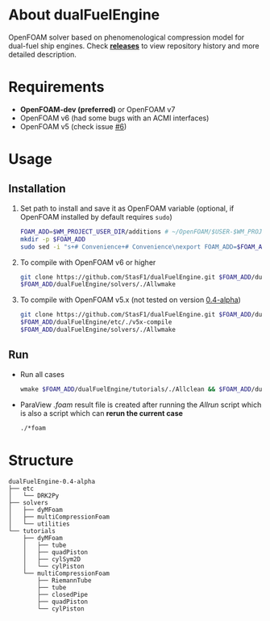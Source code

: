 # About dualFuelEngine
OpenFOAM solver based on phenomenological compression model for dual-fuel ship engines. Check [**releases**](https://github.com/StasF1/dualFuelEngine/releases) to view repository history and more detailed description.

# Requirements
- **OpenFOAM-dev (preferred)** or OpenFOAM v7
- OpenFOAM v6 (had some bugs with an ACMI interfaces)
- OpenFOAM v5 (check issue [#6](https://github.com/StasF1/dualFuelEngine/issues/6)) 

# Usage
## Installation
1. Set path to install and save it as OpenFOAM variable (optional, if OpenFOAM installed by default requires `sudo`)
    ```sh
    FOAM_ADD=$WM_PROJECT_USER_DIR/additions # ~/OpenFOAM/$USER-$WM_PROJECT_VERSION/additions/ by default
    mkdir -p $FOAM_ADD
    sudo sed -i "s+# Convenience+# Convenience\nexport FOAM_ADD=$FOAM_ADD+g" $WM_PROJECT_DIR/etc/config.sh/settings
    ```

3. To compile with OpenFOAM v6 or higher
    ```sh
    git clone https://github.com/StasF1/dualFuelEngine.git $FOAM_ADD/dualFuelEngine
    $FOAM_ADD/dualFuelEngine/solvers/./Allwmake
    ```

4. To compile with OpenFOAM v5.x (not tested on version [0.4-alpha](https://github.com/StasF1/dualFuelEngine/releases/tag/v0.4-alpha))
    ```sh
    git clone https://github.com/StasF1/dualFuelEngine.git $FOAM_ADD/dualFuelEngine
    $FOAM_ADD/dualFuelEngine/etc/./v5x-compile
    $FOAM_ADD/dualFuelEngine/solvers/./Allwmake
    ```

## Run
- Run all cases
    ```sh
    wmake $FOAM_ADD/dualFuelEngine/tutorials/./Allclean && $FOAM_ADD/dualFuelEngine/tutorials/./Allrun
    ```
- ParaView _.foam_ result file is created after running the _Allrun_ script which is also a script which can **rerun the current case**
    ```sh
    ./*foam
    ```

# Structure
```gitignore
dualFuelEngine-0.4-alpha
├── etc
│   └── DRK2Py
├── solvers
│   ├── dyMFoam
│   ├── multiCompressionFoam
│   └── utilities
└── tutorials
    ├── dyMFoam
    │   ├── tube
    │   ├── quadPiston
    │   ├── cylSym2D
    │   └── cylPiston
    └── multiCompressionFoam
        ├── RiemannTube
        ├── tube
        ├── closedPipe
        ├── quadPiston
        └── cylPiston
```
